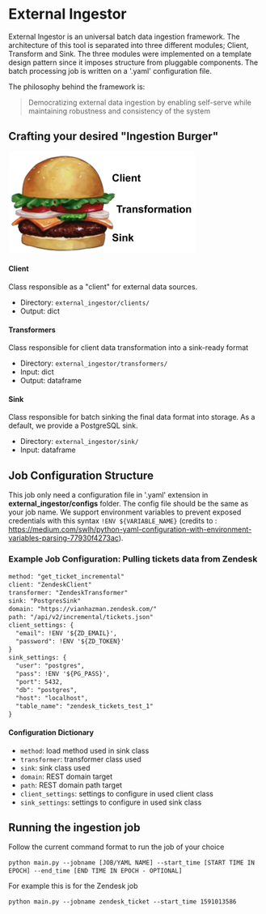 # External Ingestor

External Ingestor is an universal batch data ingestion framework. 
The architecture of this tool is separated into three different modules;
Client, Transform and Sink. The three modules were implemented on a template design pattern since it imposes structure from pluggable components. The batch processing job is written on a
'.yaml' configuration file.

The philosophy behind the framework is:
> Democratizing external data ingestion by enabling self-serve while maintaining robustness and consistency of the system

## Crafting your desired "Ingestion Burger"
![alt text](readme/header.png "Treating data ingestion like a self served burger!")
#### Client
Class responsible as a "client" for external data sources.
- Directory: `external_ingestor/clients/` 
- Output: dict
#### Transformers
Class responsible for client data transformation into a sink-ready format
- Directory: `external_ingestor/transformers/`
- Input: dict
- Output: dataframe
#### Sink
Class responsible for batch sinking the final data format into storage. As a default, we provide a PostgreSQL sink.
- Directory: `external_ingestor/sink/`
- Input: dataframe

## Job Configuration Structure
This job only need a configuration file in '.yaml' extension in **external_ingestor/configs** folder. The config file should be the same as your job name.
We support environment variables to prevent exposed credentials with this syntax `!ENV ${VARIABLE_NAME}` (credits to : https://medium.com/swlh/python-yaml-configuration-with-environment-variables-parsing-77930f4273ac).
### Example Job Configuration: Pulling tickets data from Zendesk
```
method: "get_ticket_incremental"
client: "ZendeskClient"
transformer: "ZendeskTransformer"
sink: "PostgresSink"
domain: "https://vianhazman.zendesk.com/"
path: "/api/v2/incremental/tickets.json"
client_settings: {
  "email": !ENV '${ZD_EMAIL}',
  "password": !ENV '${ZD_TOKEN}'
}
sink_settings: {
  "user": "postgres",
  "pass": !ENV '${PG_PASS}',
  "port": 5432,
  "db": "postgres",
  "host": "localhost",
  "table_name": "zendesk_tickets_test_1"
}
```
#### Configuration Dictionary
- `method`: load method used in sink class
- `transformer`: transformer class used
- `sink`: sink class used
- `domain`: REST domain target
- `path`: REST domain path target
- `client_settings`: settings to configure in used client class
- `sink_settings`: settings to configure in used sink class

## Running the ingestion job
Follow the current command format to run the job of your choice
```
python main.py --jobname [JOB/YAML NAME] --start_time [START TIME IN EPOCH] --end_time [END TIME IN EPOCH - OPTIONAL]
```
For example this is for the Zendesk job
```
python main.py --jobname zendesk_ticket --start_time 1591013586
```